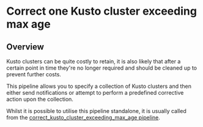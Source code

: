 # Correct one Kusto cluster exceeding max age

## Overview

Kusto clusters can be quite costly to retain, it is also likely that after a certain point in time they're no longer required and should be cleaned up to prevent further costs.

This pipeline allows you to specify a collection of Kusto clusters and then either send notifications or attempt to perform a predefined corrective action upon the collection.

Whilst it is possible to utilise this pipeline standalone, it is usually called from the [correct_kusto_cluster_exceeding_max_age pipeline](https://hub.flowpipe.io/mods/turbot/azure_thrifty/pipelines/azure_thrifty.pipeline.correct_kusto_cluster_exceeding_max_age).